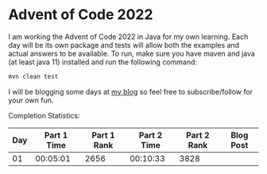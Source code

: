 # Advent of Code 2022

I am working the Advent of Code 2022 in Java for my own learning.
Each day will be its own package and tests will allow both the examples and actual answers to be available.
To run, make sure you have maven and java (at least java 11) installed and run the following command:
```sh
mvn clean test
```

I will be blogging some days at [my blog](https://ddellspe.net) so feel free to subscribe/follow for your own fun.

Completion Statistics:

|Day|Part 1 Time|Part 1 Rank|Part 2 Time|Part 2 Rank|Blog Post|
|-|-|-|-|-|-|
|01|00:05:01|2656|00:10:33|3828||